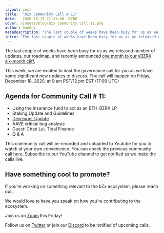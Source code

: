 ```yaml
---
layout: post
title:  "bZx Community Call # 11"
date:   2020-12-17 21:24:46 -0700
cover: /images/blog/bzx community call 11.png
author: Gandhi
metadescription: "The last couple of weeks have been busy for us as we released number of updates, our roadmap, and recently announced one month to our vBZRX six-month cliff"
intro: "The last couple of weeks have been busy for us as we released number of updates, our roadmap, and recently announced one month to our vBZRX six-month cliff"
---
```


The last couple of weeks have been busy for us as we released number of updates, our roadmap, and recently announced [one month to our vBZRX six-month cliff.](https://bzx.network/blog/an-update-on-vbzrx-holdings)

This week, we are excited to host the governance call for you as we have some significant new updates to discuss. The call will happen on Friday, December 18, 2020, at 9 am PST/12 pm EST (17:00 UTC)

## Agenda for Community Call # 11:

- Using the insurance fund to act as an ETH-BZRX LP
- Staking Update and Guidelines
- [Developer Update](https://bzx.network/blog/dev-update-4)
- AAVE critical bug analysis
- Guest: Chad Lui, Tidal Finance
- Q & A


This community call will be recorded and uploaded to Youtube for you to watch at your own convenience. You can check the previous community call [here](https://youtu.be/ugfKn5Bu9IU). Subscribe to our [YouTube](https://www.youtube.com/channel/UCc9PZUDy2IMs5j0DcOq3egQ) channel to get notified as we make the calls live.



## Have something cool to promote?

If you’re working on something relevant to the bZx ecosystem, please reach out.

We would love to have you speak on how you're contributing to the ecosystem.

Join us on [Zoom](https://zoom.us/j/97332777369) this Friday!

Follow us on [Twitter](https://twitter.com/bzxHQ) or join our [Discord](https://bzx.network/discord) to be notified of upcoming calls.
